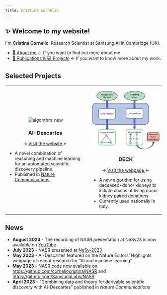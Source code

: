 ```yaml
---
title: Cristina Cornelio
---
```


## ✨ Welcome to my website! 
I'm **Cristina Cornelio**, Research Scientist at Samsung AI in Cambridge (UK). 
* <a href="https://corneliocristina.github.io/about.html" style="display: inline" > 👤 About me</a> &larr; If you want to find out more about me.
* <a href="https://corneliocristina.github.io/publications.html" style="display: inline" class="button"> 📖 Publications & 💻 Projects</a> &larr; If you want to know more about my work.


## Selected Projects

<table>
   <tr>
      <td>
            <p align="center"> <img align="center" width="300" src="figures/Figure1.png" alt="algorithm_new"/> </p> 
            <h3 align="center" > AI-Descartes </h3>
         <p align="center">  &rarr; <a href="https://ai-descartes.github.io/"> Visit the website </a> &larr; </p>
            <ul>
               <li> A novel combination of reasoning and machine learning for an automated scientific discovery pipeline. </li>
               <li> Published in <a href="https://www.nature.com/articles/s41467-023-37236-y">Nature Communications</a>. </li>
            </ul> 
      </td>
      <td> </td>
      <td> 
            <p align="center"> <img align="center" width="300" src="figures/algorithm_new.png" alt="algorithm_new"/> </p> 
            <h3 align="center"> DECK </h3>
            <p align="center"> &rarr; <a href="https://corneliocristina.github.io/DECK.html"> Visit the webpage </a> &larr; </p>
            <ul>
               <li> A new algorithm for using deceased-donor kidneys to initiate chains of living donor kidney paired donations. </li>
               <li> Currently used nationally in Italy. </li>
         </ul>
      </td>
   </tr>
</table>

## News 
* **August 2023** - The recording of NASR presentation at NeSy23 is now available on [YouTube](https://youtu.be/GoCcSWWlPKQ)
* **July 2023** - NASR presented at [NeSy-2023](https://sites.google.com/view/nesy2023)
* **May 2023** - AI-Descartes featured on the Nature Editors’ Highlights webpage of recent research for "AI and machine learning"
* **May 2023** - NASR code now available on https://github.com/corneliocristina/NASR and https://github.com/SamsungLabs/NASR
* **April 2023** - "Combining data and theory for derivable scientific discovery with AI-Descartes" published in *Nature Communications*
